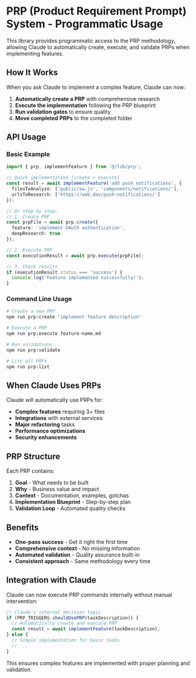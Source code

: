 # PRP (Product Requirement Prompt) System - Programmatic Usage

This library provides programmatic access to the PRP methodology, allowing Claude to automatically create, execute, and validate PRPs when implementing features.

## How It Works

When you ask Claude to implement a complex feature, Claude can now:

1. **Automatically create a PRP** with comprehensive research
2. **Execute the implementation** following the PRP blueprint
3. **Run validation gates** to ensure quality
4. **Move completed PRPs** to the completed folder

## API Usage

### Basic Example

```typescript
import { prp, implementFeature } from '@/lib/prp';

// Quick implementation (create + execute)
const result = await implementFeature('add push notifications', {
  filesToAnalyze: ['public/sw.js', 'components/notifications/'],
  urlsToResearch: ['https://web.dev/push-notifications/']
});

// Or step by step:
// 1. Create PRP
const prpFile = await prp.create({
  feature: 'implement OAuth authentication',
  deepResearch: true
});

// 2. Execute PRP
const executionResult = await prp.execute(prpFile);

// 3. Check results
if (executionResult.status === 'success') {
  console.log('Feature implemented successfully!');
}
```

### Command Line Usage

```bash
# Create a new PRP
npm run prp:create "implement feature description"

# Execute a PRP
npm run prp:execute feature-name.md

# Run validations
npm run prp:validate

# List all PRPs
npm run prp:list
```

## When Claude Uses PRPs

Claude will automatically use PRPs for:

- **Complex features** requiring 3+ files
- **Integrations** with external services
- **Major refactoring** tasks
- **Performance optimizations**
- **Security enhancements**

## PRP Structure

Each PRP contains:

1. **Goal** - What needs to be built
2. **Why** - Business value and impact
3. **Context** - Documentation, examples, gotchas
4. **Implementation Blueprint** - Step-by-step plan
5. **Validation Loop** - Automated quality checks

## Benefits

- **One-pass success** - Get it right the first time
- **Comprehensive context** - No missing information
- **Automated validation** - Quality assurance built-in
- **Consistent approach** - Same methodology every time

## Integration with Claude

Claude can now execute PRP commands internally without manual intervention:

```typescript
// Claude's internal decision logic
if (PRP_TRIGGERS.shouldUsePRP(taskDescription)) {
  // Automatically create and execute PRP
  const result = await implementFeature(taskDescription);
} else {
  // Simple implementation for basic tasks
  // ...
}
```

This ensures complex features are implemented with proper planning and validation.